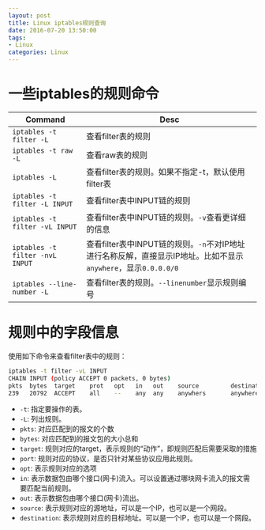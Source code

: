```yaml
---
layout: post
title: Linux iptables规则查询
date: 2016-07-20 13:50:00
tags:
- Linux
categories: Linux
---
```


# 一些iptables的规则命令 

|            Command                        |                              Desc                                  |
| ----------------------------------------- | ------------------------------------------------------------------ |
| `iptables -t filter -L`                   | 查看filter表的规则                                                  |
| `iptables -t raw -L`                      | 查看raw表的规则                                                     |
| `iptables -L`                             | 查看filter表的规则。如果不指定-t，默认使用filter表                    |
| `iptables -t filter -L INPUT`             | 查看filter表中INPUT链的规则                                         |
| `iptables -t filter -vL INPUT`            | 查看filter表中INPUT链的规则。`-v`查看更详细的信息                    |
| `iptables -t filter -nvL INPUT`           | 查看filter表中INPUT链的规则。`-n`不对IP地址进行名称反解，直接显示IP地址。比如不显示`anywhere`，显示`0.0.0.0/0`    |
| `iptables --line-number -L`               | 查看filter表的规则。`--linenumber`显示规则编号                       |                                                    |

# 规则中的字段信息
使用如下命令来查看filter表中的规则：
```bash
iptables -t filter -vL INPUT 
CHAIN INPUT (policy ACCEPT 0 packets, 0 bytes)
pkts  bytes  target    prot   opt   in   out    source         destination
239   20792  ACCEPT    all    --    any  any    anywhers       anywhere       

```
* `-t`: 指定要操作的表。
* `-L`: 列出规则。
* `pkts`: 对应匹配到的报文的个数
* `bytes`: 对应匹配到的报文包的大小总和
* `target`: 规则对应的target，表示规则的“动作”，即规则匹配后需要采取的措施
* `port`: 规则对应的协议，是否只针对某些协议应用此规则。
* `opt`: 表示规则对应的选项
* `in`: 表示数据包由哪个接口(网卡)流入。可以设置通过哪块网卡流入的报文需要匹配当前规则。
* `out`: 表示数据包由哪个接口(网卡)流出。
* `source`: 表示规则对应的源地址，可以是一个IP，也可以是一个网段。
* `destination`: 表示规则对应的目标地址。可以是一个IP，也可以是一个网段。




